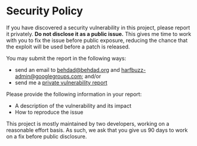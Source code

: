 # Security Policy

If you have discovered a security vulnerability in this project, please report it
privately. **Do not disclose it as a public issue.** This gives me time to work with you
to fix the issue before public exposure, reducing the chance that the exploit will be
used before a patch is released.

You may submit the report in the following ways:

- send an email to behdad@behdad.org and harfbuzz-admin@googlegroups.com; and/or
- send me a [private vulnerability report](https://github.com/harfbuzz/harfbuzz/security/advisories/new)

Please provide the following information in your report:

- A description of the vulnerability and its impact
- How to reproduce the issue

This project is mostly maintained by two developers, working on a reasonable effort
basis. As such, we ask that you give us 90 days to work on a fix before public
disclosure.
